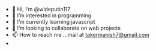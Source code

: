 - 👋 Hi, I’m @wideputin117
- 👀 I’m interested in programming
- 🌱 I’m currently learning javascript
- 💞️ I’m looking to collaborate on web projects
- 📫 How to reach me ...mail at takermanish7@gmail.com
- 

<!---
wideputin117/wideputin117 is a ✨ special ✨ repository because its `README.md` (this file) appears on your GitHub profile.
You can click the Preview link to take a look at your changes.
--->
